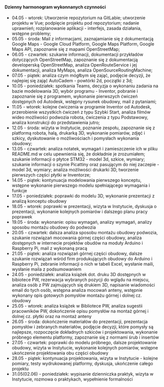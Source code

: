 #### Dzienny harmonogram wykonnanych czynności
- 04.05 - wtorek: Utworzenie repozytorium na GitLabie; utworzenie projektu w Vue; podpięcie projektu pod repozytorium; nadanie uprawnień; rozplanowanie aplikacji - interfejs, zasada działania, wstępne problemy;
- 05.05 - środa: Mail z informacjami, zaznajamianie się z dokumentacją Google Maps - Google Cloud Platform, Google Maps Platform, Google Maps API, zapoznanie się z mapami OpenStreetMap;
- 06.05 - czwartek: szukanie informacji, dokumentacji przykładów dotyczących OpenStreetMap, zapoznanie się z dokumentacją developerską OpenStreetMap, analiza OpenRouteService i jej dokumentacji, analiza MyMaps, analiza OpenSourceRoutingMachine; 
- 07.05 - piątek: analiza czym mógłbym się zająć, podjęcie decyzji, że najlepiej się zająć AutoCadem - powtórki 2d, początki z 3d;
- 10.05 - poniedziałek: spotkania Teams, decyzja o wykonaniu zadania na bazie modelowania 3D, wybór programu - Inventor, pobranie i zapoznanie się z programem, wykonanie pierwszych ćwiczeń dostępnych od Autodesk, wstępny rysunek obudowy, mail z pytaniami;
- 11.05 - wtorek: kolejne ćwiczenia w programie Inventor od Autodesk, przerobienie wszystkich ćwiczeń z typu Szybki Start, analiza filmów wideo możliwości podwozia robota, ćwiczenia z typu Podstawowy, analiza konstrukcji do przedstawienia jutro;
- 12.05 - środa: wizyta w Instytucie, poznanie zespołu, zapoznanie się z platformą robota, halą, drukarką 3D, wykonanie pomiarów, zdjęć i szkicy, dyskutowanie o możliwościach i pomysłach wykonania obudowy;
- 13.05 - czwartek: analiza notatek, wymagań i zamieszczenie ich w pliku README.md w celu upewnienia się, że dokładnie je zrozumiałem; szukanie informacji o płytce STM32 - model 3d, szkice, wymiary; szukanie informacji o szynie Picattiny oraz pasującym do niej zaczepie - model 3d, wymiary; analiza możliwości drukarki 3D, tworzenie pierwszych części płytki w Inventorze;
- 14.05 - piątek: kontynuacja modelowania pierwszego konceptu, wstępne wykonanie pierwszego modelu spełniającego wymagania i funkcje
- 17.05 - poniedziałek: poprawki do modelu 3D, wykonanie prezentacji z analizą konceptu obudowy
- 18.05 - wtorek: poprawki w prezentacji, wizyta w Instytucie, dyskusja o prezentacji, wykonanie kolejnych pomiarów i dalszego planu pracy poprawek
- 19.05 - środa: wykonanie: opisu wymagań, analizy wymagań, analizy sposobu montażu obudowy do podwozia
- 20.05 - czwartek: dalsza analiza sposobu montażu obudowy podwozia, szukanie rozwiązań mocowania górnej części obudowy, analiza dostępnych w internecie projektów obudów na moduły Arduino i Raspberry Pi, mail z wykonaną pracą
- 21.05 - piątek: analiza rozwiązań górnej części obudowy, dalsze szukanie rozwiązań wśród firm produkujących obudowy do Arduino 
i Raspberry Pi, zebranie informacji o nich w tabeli Excel, wysłanie maili, wysłanie maila z podsumowaniem
- 24.05 - poniedziałek: analiza książek dot. druku 3D dostępnych w bibiotece PW, rezerwacja wybranych pozycji do wglądu na miejscu, analiza osób z PW zajmujących się drukiem 3D, napisanie wiadomości email do tych osób, wstępna analiza mocowań anteny, wstępnie wykonany opis gotowych pomysłów montażu górnej i dolnej cz. obudowy
- 25.05 - wtorek: analiza książek w Bibliotece PW, analiza sugestii pracowników PW, dokończenie opisu pomysłów na montaż górnej i dolnej cz. płytki oraz na montaż anteny
- 26.05 - środa: dokończenie materiałów do prezentacji, prezentacja pomysłów i zebranych materiałów, podjęcie decyzji, które pomysły są najlepsze, rozpoczęcie dokładnych szkiców i projektowania, wykonanie próbnego elementu platformy, zapoznanie się z normami śrub i insertów
- 27.05 - czwartek: poprawki do modelu próbnego, dalsze projektowanie obudowy, wizyta w Instytucie, wykonanie kolejnych pomiarów, wstępne ukończenie projektowania obu części obudowy
- 28.05 - piątek: kontynuacja projektowania, wizyta w Instytucie - kolejne pomiary, testy wydrukowanej platformy, dyskusja, ukończenie całego projektu
- 31.05(02.06) - poniedziałek: wypisanie dzienniczka praktyk, wizyta w Instytucie, rozmowa o praktykach, wypełnienie formalności


